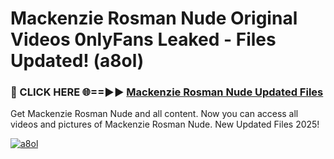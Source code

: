 # Mackenzie Rosman Nude Original Videos 0nlyFans Leaked - Files Updated! (a8ol)

<h3>🔴 CLICK HERE 🌐==►► <a href="https://tinyurl.com/52m3yx9h" rel="nofollow">Mackenzie Rosman Nude Updated Files</a></h3>

Get Mackenzie Rosman Nude and all content. Now you can access all videos and pictures of Mackenzie Rosman Nude. New Updated Files 2025!

[![a8ol](https://i.imgur.com/TnHtlc8.gif)](https://tinyurl.com/52m3yx9h)
